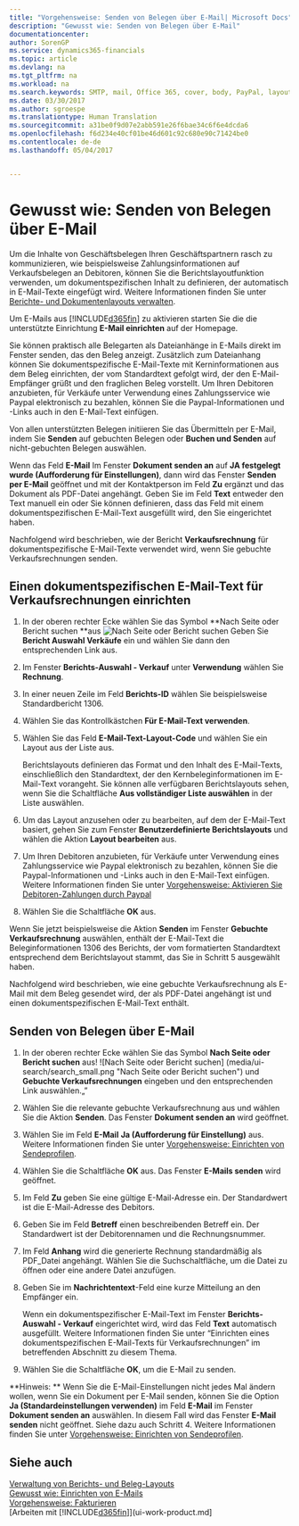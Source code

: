 ```yaml
---
title: "Vorgehensweise: Senden von Belegen über E-Mail| Microsoft Docs"
description: "Gewusst wie: Senden von Belegen über E-Mail"
documentationcenter: 
author: SorenGP
ms.service: dynamics365-financials
ms.topic: article
ms.devlang: na
ms.tgt_pltfrm: na
ms.workload: na
ms.search.keywords: SMTP, mail, Office 365, cover, body, PayPal, layout
ms.date: 03/30/2017
ms.author: sgroespe
ms.translationtype: Human Translation
ms.sourcegitcommit: a31be0f9d07e2abb591e26f6bae34c6f6e4dcda6
ms.openlocfilehash: f6d234e40cf01be46d601c92c680e90c71424be0
ms.contentlocale: de-de
ms.lasthandoff: 05/04/2017


---
```

# <a name="how-to-send-documents-by-email"></a>Gewusst wie: Senden von Belegen über E-Mail
Um die Inhalte von Geschäftsbelegen Ihren Geschäftspartnern rasch zu kommunizieren, wie beispielsweise Zahlungsinformationen auf Verkaufsbelegen an Debitoren, können Sie die Berichtslayoutfunktion verwenden, um dokumentspezifischen Inhalt zu definieren, der automatisch in E-Mail-Texte eingefügt wird. Weitere Informationen finden Sie unter [Berichte- und Dokumentenlayouts verwalten](ui-manage-report-layouts.md).

Um E-Mails aus [!INCLUDE[d365fin](includes/d365fin_md.md)] zu aktivieren starten Sie die die unterstützte Einrichtung **E-Mail einrichten** auf der Homepage.

Sie können praktisch alle Belegarten als Dateianhänge in E-Mails direkt im Fenster senden, das den Beleg anzeigt. Zusätzlich zum Dateianhang können Sie dokumentspezifische E-Mail-Texte mit Kerninformationen aus dem Beleg einrichten, der vom Standardtext gefolgt wird, der den E-Mail-Empfänger grüßt und den fraglichen Beleg vorstellt. Um Ihren Debitoren anzubieten, für Verkäufe unter Verwendung eines Zahlungsservice wie Paypal elektronisch zu bezahlen, können Sie die Paypal-Informationen und -Links auch in den E-Mail-Text einfügen.

Von allen unterstützten Belegen initiieren Sie das Übermitteln per E-Mail, indem Sie **Senden** auf gebuchten Belegen oder **Buchen und Senden** auf nicht-gebuchten Belegen auswählen.

Wenn das Feld **E-Mail** Im Fenster **Dokument senden an** auf **JA festgelegt wurde (Aufforderung für Einstellungen)**, dann wird das Fenster **Senden per E-Mail** geöffnet und mit der Kontaktperson im Feld **Zu** ergänzt und das Dokument als PDF-Datei angehängt. Geben Sie im Feld **Text** entweder den Text manuell ein oder Sie können definieren, dass das Feld mit einem dokumentspezifischen E-Mail-Text ausgefüllt wird, den Sie eingerichtet haben.

Nachfolgend wird beschrieben, wie der Bericht **Verkaufsrechnung** für dokumentspezifische E-Mail-Texte verwendet wird, wenn Sie gebuchte Verkaufsrechnungen senden.

## <a name="to-set-up-a-document-specific-email-body-for-sales-invoices"></a>Einen dokumentspezifischen E-Mail-Text für Verkaufsrechnungen einrichten
1. In der oberen rechter Ecke wählen Sie das Symbol **Nach Seite oder Bericht suchen **aus ![Nach Seite oder Bericht suchen](media/ui-search/search_small.png "Nach Seite oder Bericht suchen.") Geben Sie **Bericht Auswahl Verkäufe** ein und wählen Sie dann den entsprechenden Link aus.
2. Im Fenster **Berichts-Auswahl - Verkauf** unter **Verwendung** wählen Sie **Rechnung**.
3. In einer neuen Zeile im Feld **Berichts-ID** wählen Sie beispielsweise Standardbericht 1306.
4. Wählen Sie das Kontrollkästchen **Für E-Mail-Text verwenden**.
5. Wählen Sie das Feld **E-Mail-Text-Layout-Code** und wählen Sie ein Layout aus der Liste aus.

    Berichtslayouts definieren das Format und den Inhalt des E-Mail-Texts, einschließlich den Standardtext, der den Kernbeleginformationen im E-Mail-Text vorangeht. Sie können alle verfügbaren Berichtslayouts sehen, wenn Sie die Schaltfläche **Aus vollständiger Liste auswählen** in der Liste auswählen.
6. Um das Layout anzusehen oder zu bearbeiten, auf dem der E-Mail-Text basiert, gehen Sie zum Fenster **Benutzerdefinierte Berichtslayouts** und wählen die Aktion **Layout bearbeiten** aus.
7. Um Ihren Debitoren anzubieten, für Verkäufe unter Verwendung eines Zahlungsservice wie Paypal elektronisch zu bezahlen, können Sie die Paypal-Informationen und -Links auch in den E-Mail-Text einfügen. Weitere Informationen finden Sie unter [Vorgehensweise: Aktivieren Sie Debitoren-Zahlungen durch Paypal](sales-how-enable-payment-service-extensions.md)
8. Wählen Sie die Schaltfläche **OK** aus.

Wenn Sie jetzt beispielsweise die Aktion **Senden** im Fenster **Gebuchte Verkaufsrechnung** auswählen, enthält der E-Mail-Text die Beleginformationen 1306 des Berichts, der vom formatierten Standardtext entsprechend dem Berichtslayout stammt, das Sie in Schritt 5 ausgewählt haben.

Nachfolgend wird beschrieben, wie eine gebuchte Verkaufsrechnung als E-Mail mit dem Beleg gesendet wird, der als PDF-Datei angehängt ist und einen dokumentspezifischen E-Mail-Text enthält.

## <a name="to-send-documents-by-email"></a>Senden von Belegen über E-Mail
1. In der oberen rechter Ecke wählen Sie das Symbol **Nach Seite oder Bericht suchen** aus! ![Nach Seite oder Bericht suchen] (media/ui-search/search_small.png "Nach Seite oder Bericht suchen") und **Gebuchte Verkaufsrechnungen** eingeben und den entsprechenden Link auswählen.„”
2. Wählen Sie die relevante gebuchte Verkaufsrechnung aus und wählen Sie die Aktion **Senden**. Das Fenster **Dokument senden an** wird geöffnet.
3. Wählen Sie im Feld **E-Mail** **Ja (Aufforderung für Einstellung)** aus. Weitere Informationen finden Sie unter [Vorgehensweise: Einrichten von Sendeprofilen](sales-how-setup-document-send-profiles.md).
4. Wählen Sie die Schaltfläche **OK** aus. Das Fenster **E-Mails senden** wird geöffnet.
5. Im Feld **Zu** geben Sie eine gültige E-Mail-Adresse ein. Der Standardwert ist die E-Mail-Adresse des Debitors.
6. Geben Sie im Feld **Betreff** einen beschreibenden Betreff ein. Der Standardwert ist der Debitorennamen und die Rechnungsnummer.
7. Im Feld **Anhang** wird die generierte Rechnung standardmäßig als PDF\_Datei angehängt. Wählen Sie die Suchschaltfläche, um die Datei zu öffnen oder eine andere Datei anzufügen.
8. Geben Sie im **Nachrichtentext**-Feld eine kurze Mitteilung an den Empfänger ein.

    Wenn ein dokumentspezifischer E-Mail-Text im Fenster **Berichts-Auswahl - Verkauf** eingerichtet wird, wird das Feld **Text** automatisch ausgefüllt. Weitere Informationen finden Sie unter “Einrichten eines dokumentspezifischen E-Mail-Texts für Verkaufsrechnungen” im betreffenden Abschnitt zu diesem Thema.
9. Wählen Sie die Schaltfläche **OK**, um die E-Mail zu senden.

**Hinweis: ** Wenn Sie die E-Mail-Einstellungen nicht jedes Mal ändern wollen, wenn Sie ein Dokument per E-Mail senden, können Sie die Option **Ja (Standardeinstellungen verwenden)** im Feld **E-Mail** im Fenster **Dokument senden an** auswählen. In diesem Fall wird das Fenster **E-Mail senden** nicht geöffnet. Siehe dazu auch Schritt 4. Weitere Informationen finden Sie unter [Vorgehensweise: Einrichten von Sendeprofilen](sales-how-setup-document-send-profiles.md).

## <a name="see-also"></a>Siehe auch
[Verwaltung von Berichts- und Beleg-Layouts](ui-manage-report-layouts.md)  
[Gewusst wie: Einrichten von E-Mails](madeira-how-setup-email.md)  
[Vorgehensweise: Fakturieren](sales-how-invoice-sales.md)  
[Arbeiten mit [!INCLUDE[d365fin](includes/d365fin_md.md)]](ui-work-product.md]


